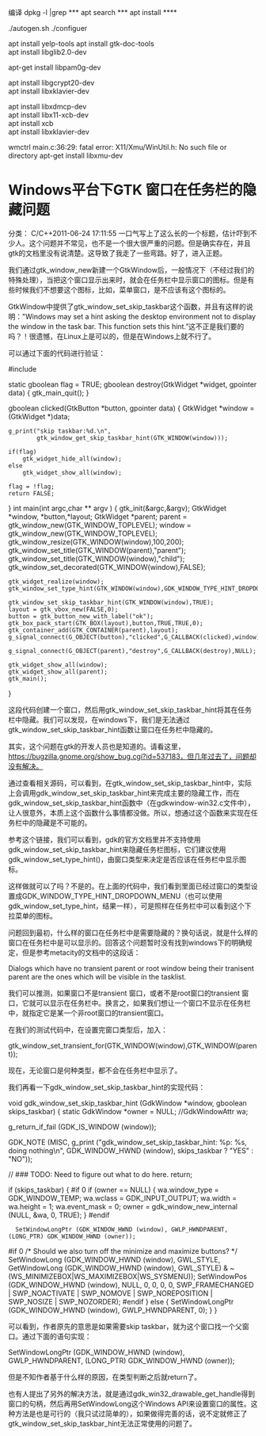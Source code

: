 编译
dpkg -l |grep ***
apt search ***
apt install  ****

 ./autogen.sh
 ./configuer


apt install yelp-tools
apt install gtk-doc-tools  
apt install libglib2.0-dev 

apt-get install libpam0g-dev

apt install libgcrypt20-dev  
apt install libxklavier-dev


apt install libxdmcp-dev  
apt install libx11-xcb-dev  
apt install xcb  
apt install libxklavier-dev




wmctrl
main.c:36:29: fatal error: X11/Xmu/WinUtil.h: No such file or directory
apt-get install libxmu-dev






# Windows平台下GTK 窗口在任务栏的隐藏问题

 分类： C/C++2011-06-24 17:11:55
一口气写上了这么长的一个标题，估计吓到不少人。这个问题并不常见，也不是一个很大很严重的问题。但是确实存在，并且gtk的文档里没有说清楚。这导致了我走了一些弯路。好了，进入正题。

我们通过gtk_window_new新建一个GtkWindow后，一般情况下（不经过我们的特殊处理），当把这个窗口显示出来时，就会在任务栏中显示窗口的图标。但是有些时候我们不想要这个图标，比如，菜单窗口，是不应该有这个图标的。

GtkWindow中提供了gtk_window_set_skip_taskbar这个函数，并且有这样的说明："Windows may set a hint asking the desktop environment not to display the window in the task bar. This function sets this hint.”这不正是我们要的吗？！很遗憾，在Linux上是可以的，但是在Windows上就不行了。

可以通过下面的代码进行验证：

#include

static gboolean flag = TRUE; 
gboolean destroy(GtkWidget *widget, gpointer data) 
{ 
    gtk_main_quit(); 
}

gboolean clicked(GtkButton *button, gpointer data) 
{ 
    GtkWidget *window = (GtkWidget *)data;

    g_print("skip taskbar:%d.\n", 
            gtk_window_get_skip_taskbar_hint(GTK_WINDOW(window)));

    if(flag) 
        gtk_widget_hide_all(window); 
    else 
        gtk_widget_show_all(window);

    flag = !flag; 
    return FALSE;

} 
int main(int argc,char ** argv ) 
{ 
    gtk_init(&argc,&argv); 
    GtkWidget *window, *button,*layout; 
    GtkWidget *parent; 
    parent = gtk_window_new(GTK_WINDOW_TOPLEVEL); 
    window = gtk_window_new(GTK_WINDOW_TOPLEVEL); 
    gtk_window_resize(GTK_WINDOW(window),100,200); 
    gtk_window_set_title(GTK_WINDOW(parent),"parent"); 
    gtk_window_set_title(GTK_WINDOW(window),"child");    
    gtk_window_set_decorated(GTK_WINDOW(window),FALSE);

    gtk_widget_realize(window); 
    gtk_window_set_type_hint(GTK_WINDOW(window),GDK_WINDOW_TYPE_HINT_DROPDOWN_MENU);

    gtk_window_set_skip_taskbar_hint(GTK_WINDOW(window),TRUE); 
    layout = gtk_vbox_new(FALSE,0); 
    button = gtk_button_new_with_label("ok"); 
    gtk_box_pack_start(GTK_BOX(layout),button,TRUE,TRUE,0); 
    gtk_container_add(GTK_CONTAINER(parent),layout); 
    g_signal_connect(G_OBJECT(button),"clicked",G_CALLBACK(clicked),window);

    g_signal_connect(G_OBJECT(parent),"destroy",G_CALLBACK(destroy),NULL);

    gtk_widget_show_all(window); 
    gtk_widget_show_all(parent); 
    gtk_main();

}

这段代码创建一个窗口，然后用gtk_window_set_skip_taskbar_hint将其在任务栏中隐藏。我们可以发现，在windows下，我们是无法通过gtk_window_set_skip_taskbar_hint函数让窗口在任务栏中隐藏的。

其实，这个问题在gtk的开发人员也是知道的。请看这里，https://bugzilla.gnome.org/show_bug.cgi?id=537183，但几年过去了，问题却没有解决。

通过查看相关源码，可以看到，在gtk_window_set_skip_taskbar_hint中，实际上会调用gdk_window_set_skip_taskbar_hint来完成主要的隐藏工作，而在gdk_window_set_skip_taskbar_hint函数中（在gdkwindow-win32.c文件中），让人很意外，本质上这个函数什么事情都没做。所以，想通过这个函数来实现在任务栏中的隐藏是不可能的。

参考这个链接，我们可以看到，gdk的官方文档里并不支持使用gdk_window_set_skip_taskbar_hint来隐藏任务栏图标，它们建议使用gdk_window_set_type_hint()，由窗口类型来决定是否应该在任务栏中显示图标。

这样做就可以了吗？不是的。在上面的代码中，我们看到里面已经过窗口的类型设置成GDK_WINDOW_TYPE_HINT_DROPDOWN_MENU（也可以使用gdk_window_set_type_hint，结果一样），可是照样在任务栏中可以看到这个下拉菜单的图标。

问题回到最初，什么样的窗口在任务栏中是需要隐藏的？换句话说，就是什么样的窗口在任务栏中是可以显示的。回答这个问题暂时没有找到windows下的明确规定，但是参考metacity的文档中的这段话：

Dialogs which have no transient parent or root window being 
their tranisent parent are the ones which will be visible in 
the tasklist.

我们可以推测，如果窗口不是transient 窗口，或者不是root窗口的transient 窗口，它就可以显示在任务栏中。换言之，如果我们想让一个窗口不显示在任务栏中，就指定它是某一个非root窗口的transient窗口。

在我们的测试代码中，在设置完窗口类型后，加入：

gtk_window_set_transient_for(GTK_WINDOW(window),GTK_WINDOW(parent));

现在，无论窗口是何种类型，都不会在任务栏中显示了。

我们再看一下gdk_window_set_skip_taskbar_hint的实现代码：

void 
gdk_window_set_skip_taskbar_hint (GdkWindow *window, 
                  gboolean   skips_taskbar) 
{ 
  static GdkWindow *owner = NULL; 
  //GdkWindowAttr wa;

  g_return_if_fail (GDK_IS_WINDOW (window));

  GDK_NOTE (MISC, g_print ("gdk_window_set_skip_taskbar_hint: %p: %s, doing nothing\n", 
               GDK_WINDOW_HWND (window), 
               skips_taskbar ? "YES" : "NO"));

  // ### TODO: Need to figure out what to do here. 
  return;

  if (skips_taskbar) 
    { 
#if 0 
      if (owner == NULL) 
        { 
          wa.window_type = GDK_WINDOW_TEMP; 
          wa.wclass = GDK_INPUT_OUTPUT; 
          wa.width = wa.height = 1; 
          wa.event_mask = 0; 
          owner = gdk_window_new_internal (NULL, &wa, 0, TRUE); 
        } 
#endif

      SetWindowLongPtr (GDK_WINDOW_HWND (window), GWLP_HWNDPARENT, (LONG_PTR) GDK_WINDOW_HWND (owner));

#if 0 /* Should we also turn off the minimize and maximize buttons? */ 
      SetWindowLong (GDK_WINDOW_HWND (window), GWL_STYLE, 
             GetWindowLong (GDK_WINDOW_HWND (window), GWL_STYLE) & ~(WS_MINIMIZEBOX|WS_MAXIMIZEBOX|WS_SYSMENU)); 
      SetWindowPos (GDK_WINDOW_HWND (window), NULL, 
            0, 0, 0, 0, 
            SWP_FRAMECHANGED | SWP_NOACTIVATE | SWP_NOMOVE | 
            SWP_NOREPOSITION | SWP_NOSIZE | SWP_NOZORDER); 
#endif 
    } 
  else 
    { 
      SetWindowLongPtr (GDK_WINDOW_HWND (window), GWLP_HWNDPARENT, 0); 
    } 
}

可以看到，作者原先的意思是如果需要skip taskbar，就为这个窗口找一个父窗口。通过下面的语句实现：

SetWindowLongPtr (GDK_WINDOW_HWND (window), GWLP_HWNDPARENT, (LONG_PTR) GDK_WINDOW_HWND (owner));

但是不知作者基于什么样的原因，在类型判断之后就return了。

也有人提出了另外的解决方法，就是通过gdk_win32_drawable_get_handle得到窗口的句柄，然后再用SetWindowLong这个Windows API来设置窗口的属性。这种方法是也是可行的（我只试过简单的），如果做得完善的话，说不定就修正了gtk_window_set_skip_taskbar_hint无法正常使用的问题了。

